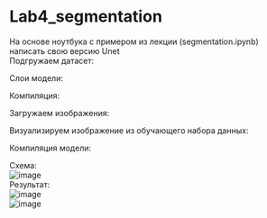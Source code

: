 # Lab4_segmentation
На основе ноутбука с примером из лекции (segmentation.ipynb) написать свою версию Unet  
Подгружаем датасет:  

Слои модели:  

Компиляция:  

Загружаем изображения:  

Визуализируем изображение из обучающего набора данных:  

Компиляция модели:  

Схема:  
![image](https://github.com/NWRecognize/Lab4_Unet/assets/118212881/653deecd-dca3-4635-9fcb-22ad54f0f4eb)  
Результат:  
![image](https://github.com/NWRecognize/Lab4_Unet/assets/118212881/3c8c1ea9-27b8-464c-ae7f-2919555e7c1a)  
![image](https://github.com/NWRecognize/Lab4_Unet/assets/118212881/857f804b-f349-47ad-b838-6c263e3b7c0b)
